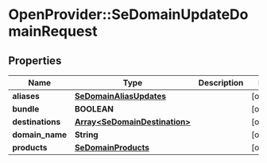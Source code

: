 # OpenProvider::SeDomainUpdateDomainRequest

## Properties
Name | Type | Description | Notes
------------ | ------------- | ------------- | -------------
**aliases** | [**SeDomainAliasUpdates**](SeDomainAliasUpdates.md) |  | [optional] 
**bundle** | **BOOLEAN** |  | [optional] 
**destinations** | [**Array&lt;SeDomainDestination&gt;**](SeDomainDestination.md) |  | [optional] 
**domain_name** | **String** |  | [optional] 
**products** | [**SeDomainProducts**](SeDomainProducts.md) |  | [optional] 

